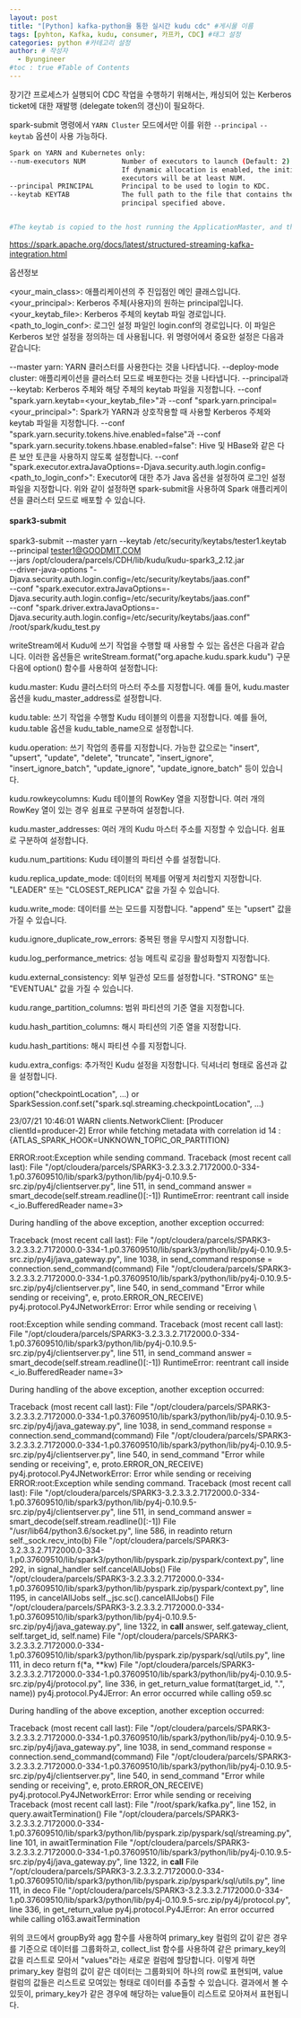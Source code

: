```yaml
---
layout: post
title: "[Python] kafka-python을 통한 실시간 kudu cdc" #게시물 이름
tags: [pyhton, Kafka, kudu, consumer, 카프카, CDC] #태그 설정
categories: python #카테고리 설정
author: # 작성자
  - Byungineer
#toc : true #Table of Contents
---
```


장기간 프로세스가 실행되어 CDC 작업을 수행하기 위해서는, 캐싱되어 있는 Kerberos ticket에 대한 재발행 (delegate token의 갱신)이 필요하다.

spark-submit 명령에서 `YARN Cluster` 모드에서만 이를 위한 `--principal` `--keytab` 옵션이 사용 가능하다.
``` bash
Spark on YARN and Kubernetes only:
--num-executors NUM         Number of executors to launch (Default: 2).
                            If dynamic allocation is enabled, the initial number of
                            executors will be at least NUM.
--principal PRINCIPAL       Principal to be used to login to KDC.
--keytab KEYTAB             The full path to the file that contains the keytab for the
                            principal specified above.


#The keytab is copied to the host running the ApplicationMaster, and the Kerberos login is renewed periodically by using the principal and keytab to generate the required delegation tokens needed for HDFS.
```


https://spark.apache.org/docs/latest/structured-streaming-kafka-integration.html

옵션정보

<your_main_class>: 애플리케이션의 주 진입점인 메인 클래스입니다.
<your_principal>: Kerberos 주체(사용자)의 원하는 principal입니다.
<your_keytab_file>: Kerberos 주체의 keytab 파일 경로입니다.
<path_to_login_conf>: 로그인 설정 파일인 login.conf의 경로입니다. 이 파일은 Kerberos 보안 설정을 정의하는 데 사용됩니다.
위 명령어에서 중요한 설정은 다음과 같습니다:

--master yarn: YARN 클러스터를 사용한다는 것을 나타냅니다.
--deploy-mode cluster: 애플리케이션을 클러스터 모드로 배포한다는 것을 나타냅니다.
--principal과 --keytab: Kerberos 주체와 해당 주체의 keytab 파일을 지정합니다.
--conf "spark.yarn.keytab=<your_keytab_file>"과 --conf "spark.yarn.principal=<your_principal>": Spark가 YARN과 상호작용할 때 사용할 Kerberos 주체와 keytab 파일을 지정합니다.
--conf "spark.yarn.security.tokens.hive.enabled=false"과 --conf "spark.yarn.security.tokens.hbase.enabled=false": Hive 및 HBase와 같은 다른 보안 토큰을 사용하지 않도록 설정합니다.
--conf "spark.executor.extraJavaOptions=-Djava.security.auth.login.config=<path_to_login_conf>": Executor에 대한 추가 Java 옵션을 설정하여 로그인 설정 파일을 지정합니다.
위와 같이 설정하면 spark-submit을 사용하여 Spark 애플리케이션을 클러스터 모드로 배포할 수 있습니다.





#### spark3-submit
spark3-submit --master yarn --keytab /etc/security/keytabs/tester1.keytab --principal tester1@GOODMIT.COM \
--jars /opt/cloudera/parcels/CDH/lib/kudu/kudu-spark3_2.12.jar \
--driver-java-options "-Djava.security.auth.login.config=/etc/security/keytabs/jaas.conf" \
--conf "spark.executor.extraJavaOptions=-Djava.security.auth.login.config=/etc/security/keytabs/jaas.conf" \
--conf "spark.driver.extraJavaOptions=-Djava.security.auth.login.config=/etc/security/keytabs/jaas.conf" \
/root/spark/kudu_test.py 





writeStream에서 Kudu에 쓰기 작업을 수행할 때 사용할 수 있는 옵션은 다음과 같습니다. 이러한 옵션들은 writeStream.format("org.apache.kudu.spark.kudu") 구문 다음에 option() 함수를 사용하여 설정합니다:

kudu.master: Kudu 클러스터의 마스터 주소를 지정합니다. 예를 들어, kudu.master 옵션을 kudu_master_address로 설정합니다.

kudu.table: 쓰기 작업을 수행할 Kudu 테이블의 이름을 지정합니다. 예를 들어, kudu.table 옵션을 kudu_table_name으로 설정합니다.

kudu.operation: 쓰기 작업의 종류를 지정합니다. 가능한 값으로는 "insert", "upsert", "update", "delete", "truncate", "insert_ignore", "insert_ignore_batch", "update_ignore", "update_ignore_batch" 등이 있습니다.

kudu.rowkeycolumns: Kudu 테이블의 RowKey 열을 지정합니다. 여러 개의 RowKey 열이 있는 경우 쉼표로 구분하여 설정합니다.

kudu.master_addresses: 여러 개의 Kudu 마스터 주소를 지정할 수 있습니다. 쉼표로 구분하여 설정합니다.

kudu.num_partitions: Kudu 테이블의 파티션 수를 설정합니다.

kudu.replica_update_mode: 데이터의 복제를 어떻게 처리할지 지정합니다. "LEADER" 또는 "CLOSEST_REPLICA" 값을 가질 수 있습니다.

kudu.write_mode: 데이터를 쓰는 모드를 지정합니다. "append" 또는 "upsert" 값을 가질 수 있습니다.

kudu.ignore_duplicate_row_errors: 중복된 행을 무시할지 지정합니다.

kudu.log_performance_metrics: 성능 메트릭 로깅을 활성화할지 지정합니다.

kudu.external_consistency: 외부 일관성 모드를 설정합니다. "STRONG" 또는 "EVENTUAL" 값을 가질 수 있습니다.

kudu.range_partition_columns: 범위 파티션의 기준 열을 지정합니다.

kudu.hash_partition_columns: 해시 파티션의 기준 열을 지정합니다.

kudu.hash_partitions: 해시 파티션 수를 지정합니다.

kudu.extra_configs: 추가적인 Kudu 설정을 지정합니다. 딕셔너리 형태로 옵션과 값을 설정합니다.








option("checkpointLocation", ...) or SparkSession.conf.set("spark.sql.streaming.checkpointLocation", ...)  














23/07/21 10:46:01 WARN clients.NetworkClient: [Producer clientId=producer-2] Error while fetching metadata with correlation id 14 : {ATLAS_SPARK_HOOK=UNKNOWN_TOPIC_OR_PARTITION}




ERROR:root:Exception while sending command.
Traceback (most recent call last):
  File "/opt/cloudera/parcels/SPARK3-3.2.3.3.2.7172000.0-334-1.p0.37609510/lib/spark3/python/lib/py4j-0.10.9.5-src.zip/py4j/clientserver.py", line 511, in send_command
    answer = smart_decode(self.stream.readline()[:-1])
RuntimeError: reentrant call inside <_io.BufferedReader name=3>

During handling of the above exception, another exception occurred:

Traceback (most recent call last):
  File "/opt/cloudera/parcels/SPARK3-3.2.3.3.2.7172000.0-334-1.p0.37609510/lib/spark3/python/lib/py4j-0.10.9.5-src.zip/py4j/java_gateway.py", line 1038, in send_command
    response = connection.send_command(command)
  File "/opt/cloudera/parcels/SPARK3-3.2.3.3.2.7172000.0-334-1.p0.37609510/lib/spark3/python/lib/py4j-0.10.9.5-src.zip/py4j/clientserver.py", line 540, in send_command
    "Error while sending or receiving", e, proto.ERROR_ON_RECEIVE)
py4j.protocol.Py4JNetworkError: Error while sending or receiving
\









root:Exception while sending command.
Traceback (most recent call last):
  File "/opt/cloudera/parcels/SPARK3-3.2.3.3.2.7172000.0-334-1.p0.37609510/lib/spark3/python/lib/py4j-0.10.9.5-src.zip/py4j/clientserver.py", line 511, in send_command
    answer = smart_decode(self.stream.readline()[:-1])
RuntimeError: reentrant call inside <_io.BufferedReader name=3>

During handling of the above exception, another exception occurred:

Traceback (most recent call last):
  File "/opt/cloudera/parcels/SPARK3-3.2.3.3.2.7172000.0-334-1.p0.37609510/lib/spark3/python/lib/py4j-0.10.9.5-src.zip/py4j/java_gateway.py", line 1038, in send_command
    response = connection.send_command(command)
  File "/opt/cloudera/parcels/SPARK3-3.2.3.3.2.7172000.0-334-1.p0.37609510/lib/spark3/python/lib/py4j-0.10.9.5-src.zip/py4j/clientserver.py", line 540, in send_command
    "Error while sending or receiving", e, proto.ERROR_ON_RECEIVE)
py4j.protocol.Py4JNetworkError: Error while sending or receiving
ERROR:root:Exception while sending command.
Traceback (most recent call last):
  File "/opt/cloudera/parcels/SPARK3-3.2.3.3.2.7172000.0-334-1.p0.37609510/lib/spark3/python/lib/py4j-0.10.9.5-src.zip/py4j/clientserver.py", line 511, in send_command
    answer = smart_decode(self.stream.readline()[:-1])
  File "/usr/lib64/python3.6/socket.py", line 586, in readinto
    return self._sock.recv_into(b)
  File "/opt/cloudera/parcels/SPARK3-3.2.3.3.2.7172000.0-334-1.p0.37609510/lib/spark3/python/lib/pyspark.zip/pyspark/context.py", line 292, in signal_handler
    self.cancelAllJobs()
  File "/opt/cloudera/parcels/SPARK3-3.2.3.3.2.7172000.0-334-1.p0.37609510/lib/spark3/python/lib/pyspark.zip/pyspark/context.py", line 1195, in cancelAllJobs
    self._jsc.sc().cancelAllJobs()
  File "/opt/cloudera/parcels/SPARK3-3.2.3.3.2.7172000.0-334-1.p0.37609510/lib/spark3/python/lib/py4j-0.10.9.5-src.zip/py4j/java_gateway.py", line 1322, in __call__
    answer, self.gateway_client, self.target_id, self.name)
  File "/opt/cloudera/parcels/SPARK3-3.2.3.3.2.7172000.0-334-1.p0.37609510/lib/spark3/python/lib/pyspark.zip/pyspark/sql/utils.py", line 111, in deco
    return f(*a, **kw)
  File "/opt/cloudera/parcels/SPARK3-3.2.3.3.2.7172000.0-334-1.p0.37609510/lib/spark3/python/lib/py4j-0.10.9.5-src.zip/py4j/protocol.py", line 336, in get_return_value
    format(target_id, ".", name))
py4j.protocol.Py4JError: An error occurred while calling o59.sc

During handling of the above exception, another exception occurred:

Traceback (most recent call last):
  File "/opt/cloudera/parcels/SPARK3-3.2.3.3.2.7172000.0-334-1.p0.37609510/lib/spark3/python/lib/py4j-0.10.9.5-src.zip/py4j/java_gateway.py", line 1038, in send_command
    response = connection.send_command(command)
  File "/opt/cloudera/parcels/SPARK3-3.2.3.3.2.7172000.0-334-1.p0.37609510/lib/spark3/python/lib/py4j-0.10.9.5-src.zip/py4j/clientserver.py", line 540, in send_command
    "Error while sending or receiving", e, proto.ERROR_ON_RECEIVE)
py4j.protocol.Py4JNetworkError: Error while sending or receiving
Traceback (most recent call last):
  File "/root/spark/kafka.py", line 152, in <module>
    query.awaitTermination()
  File "/opt/cloudera/parcels/SPARK3-3.2.3.3.2.7172000.0-334-1.p0.37609510/lib/spark3/python/lib/pyspark.zip/pyspark/sql/streaming.py", line 101, in awaitTermination
  File "/opt/cloudera/parcels/SPARK3-3.2.3.3.2.7172000.0-334-1.p0.37609510/lib/spark3/python/lib/py4j-0.10.9.5-src.zip/py4j/java_gateway.py", line 1322, in __call__
  File "/opt/cloudera/parcels/SPARK3-3.2.3.3.2.7172000.0-334-1.p0.37609510/lib/spark3/python/lib/pyspark.zip/pyspark/sql/utils.py", line 111, in deco
  File "/opt/cloudera/parcels/SPARK3-3.2.3.3.2.7172000.0-334-1.p0.37609510/lib/spark3/python/lib/py4j-0.10.9.5-src.zip/py4j/protocol.py", line 336, in get_return_value
py4j.protocol.Py4JError: An error occurred while calling o163.awaitTermination













위의 코드에서 groupBy와 agg 함수를 사용하여 primary_key 컬럼의 값이 같은 경우를 기준으로 데이터를 그룹화하고, collect_list 함수를 사용하여 같은 primary_key의 값을 리스트로 모아서 "values"라는 새로운 컬럼에 할당합니다. 이렇게 하면 primary_key 컬럼의 값이 같은 데이터는 그룹화되어 하나의 row로 표현되며, value 컬럼의 값들은 리스트로 모여있는 형태로 데이터를 추출할 수 있습니다. 결과에서 볼 수 있듯이, primary_key가 같은 경우에 해당하는 value들이 리스트로 모아져서 표현됩니다.

